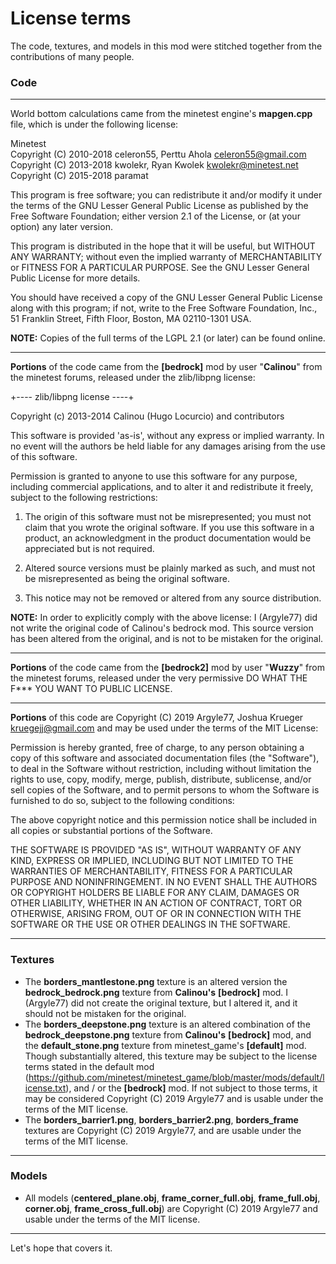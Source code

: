 # License terms

The code, textures, and models in this mod were stitched together from the contributions of many people.


### Code

___
World bottom calculations came from the minetest engine's **mapgen.cpp** file, which is under the following license:

Minetest  
Copyright (C) 2010-2018 celeron55, Perttu Ahola <celeron55@gmail.com>  
Copyright (C) 2013-2018 kwolekr, Ryan Kwolek <kwolekr@minetest.net>  
Copyright (C) 2015-2018 paramat

This program is free software; you can redistribute it and/or modify
it under the terms of the GNU Lesser General Public License as published by
the Free Software Foundation; either version 2.1 of the License, or
(at your option) any later version.

This program is distributed in the hope that it will be useful,
but WITHOUT ANY WARRANTY; without even the implied warranty of
MERCHANTABILITY or FITNESS FOR A PARTICULAR PURPOSE.  See the
GNU Lesser General Public License for more details.

You should have received a copy of the GNU Lesser General Public License along
with this program; if not, write to the Free Software Foundation, Inc.,
51 Franklin Street, Fifth Floor, Boston, MA 02110-1301 USA.


**NOTE:**  Copies of the full terms of the LGPL 2.1 (or later) can be found online.

___
__Portions__ of the code came from the **[bedrock]** mod by user "**Calinou**" from the minetest forums, released under the zlib/libpng license:

+---- zlib/libpng license ----+

Copyright (c) 2013-2014 Calinou (Hugo Locurcio) and contributors

This software is provided 'as-is', without any express or implied warranty. In no event will the authors be held liable for any damages arising from the use of this software.

Permission is granted to anyone to use this software for any purpose, including commercial applications, and to alter it and redistribute it freely, subject to the following restrictions:

1. The origin of this software must not be misrepresented; you must not claim that you wrote the original software. If you use this software in a product, an acknowledgment in the product documentation would be appreciated but is not required.

2. Altered source versions must be plainly marked as such, and must not be misrepresented as being the original software.

3. This notice may not be removed or altered from any source distribution.

**NOTE:**  In order to explicitly comply with the above license:  I (Argyle77) did not write the original code of Calinou's bedrock mod.  This source version has been altered from the original, and is not to be mistaken for the original.

___
__Portions__ of the code came from the **[bedrock2]** mod by user "**Wuzzy**" from the minetest forums, released under the very permissive DO WHAT THE F\*\*\* YOU WANT TO PUBLIC LICENSE.

___
__Portions__ of this code are Copyright (C) 2019 Argyle77, Joshua Krueger <kruegejj@gmail.com> and may be used under the terms of the MIT License:

Permission is hereby granted, free of charge, to any person obtaining a copy of this software and associated
documentation files (the "Software"), to deal in the Software without restriction, including without limitation the
rights to use, copy, modify, merge, publish, distribute, sublicense, and/or sell copies of the Software, and to permit
persons to whom the Software is furnished to do so, subject to the following conditions:

The above copyright notice and this permission notice shall be included in all copies or substantial portions of the Software.

THE SOFTWARE IS PROVIDED "AS IS", WITHOUT WARRANTY OF ANY KIND, EXPRESS OR IMPLIED, INCLUDING BUT NOT LIMITED TO THE
WARRANTIES OF MERCHANTABILITY, FITNESS FOR A PARTICULAR PURPOSE AND NONINFRINGEMENT. IN NO EVENT SHALL THE AUTHORS OR
COPYRIGHT HOLDERS BE LIABLE FOR ANY CLAIM, DAMAGES OR OTHER LIABILITY, WHETHER IN AN ACTION OF CONTRACT, TORT OR
OTHERWISE, ARISING FROM, OUT OF OR IN CONNECTION WITH THE SOFTWARE OR THE USE OR OTHER DEALINGS IN THE SOFTWARE.

___
### Textures
* The **borders_mantlestone.png** texture is an altered version the **bedrock_bedrock.png** texture from **Calinou's** **[bedrock]** mod. I (Argyle77) did not create the original texture, but I altered it, and it should not be mistaken for the original.
* The **borders_deepstone.png** texture is an altered combination of the **bedrock_deepstone.png** texture from **Calinou's** **[bedrock]** mod, and the **default_stone.png** texture from minetest_game's **[default]** mod.  Though substantially altered, this texture may be subject to the license terms stated in the default mod (https://github.com/minetest/minetest_game/blob/master/mods/default/license.txt), and / or the **[bedrock]** mod.  If not subject to those terms, it may be considered Copyright (C) 2019 Argyle77 and is usable under the terms of the MIT license.
* The **borders_barrier1.png**, **borders_barrier2.png**, **borders_frame** textures are Copyright (C) 2019 Argyle77, and are usable under the terms of the MIT license.

___
### Models
* All models (**centered_plane.obj**, **frame_corner_full.obj**, **frame_full.obj**, **corner.obj**, 
**frame_cross_full.obj**) are Copyright (C) 2019 Argyle77 and usable under the terms of the MIT license.

___
Let's hope that covers it.
